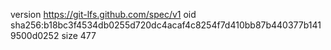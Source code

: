 version https://git-lfs.github.com/spec/v1
oid sha256:b18bc3f4534db0255d720dc4acaf4c8254f7d410bb87b440377b1419500d0252
size 477
